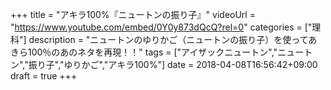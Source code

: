 +++
title =  "アキラ100%『ニュートンの振り子』"
videoUrl = "https://www.youtube.com/embed/0Y0y873dQcQ?rel=0"
categories = ["理科"]
description = "ニュートンのゆりかご（ニュートンの振り子）を使ってあきら100％のあのネタを再現！！"
tags = ["アイザックニュートン","ニュートン","振り子","ゆりかご","アキラ100%"]
date = 2018-04-08T16:56:42+09:00
draft = true
+++

